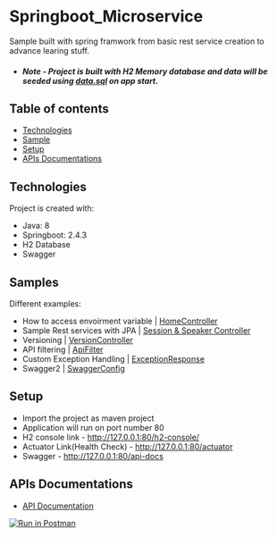 # Springboot_Microservice
Sample built with spring framwork from basic rest service creation to advance learing stuff.

* ##### Note - Project is built with H2 Memory database and data will be seeded using [data.sql](https://github.com/kansujiya/SpringbootMicroServices/blob/main/SpringbootMicroservice/src/main/resources/data.sql)  on app start.

## Table of contents
* [Technologies](#technologies)
* [Sample](#samples)
* [Setup](#setup)
* [APIs Documentations](#apis)


## Technologies

Project is created with:
* Java: 8
* Springboot: 2.4.3
* H2 Database
* Swagger

## Samples

Different examples:
* How to access envoirment variable | [HomeController](https://github.com/kansujiya/SpringbootMicroServices/blob/main/SpringbootMicroservice/src/main/java/com/spring/microservice/Controllers/HomeController.java) 
* Sample Rest services with JPA | [Session & Speaker Controller](https://github.com/kansujiya/SpringbootMicroServices/blob/main/SpringbootMicroservice/src/main/java/com/spring/microservice/Controllers/SessionController.java)
* Versioning | [VersionController](https://github.com/kansujiya/SpringbootMicroServices/blob/main/SpringbootMicroservice/src/main/java/com/spring/microservice/Versioning/VersionController.java)
* API filtering |  [ApiFilter](https://github.com/kansujiya/SpringbootMicroServices/blob/main/SpringbootMicroservice/src/main/java/com/spring/microservice/filter/ApiFilter.java)
* Custom Exception Handling | [ExceptionResponse](https://github.com/kansujiya/SpringbootMicroServices/blob/main/SpringbootMicroservice/src/main/java/com/spring/microservice/exceptions/ExceptionResponse.java)
* Swagger2 | [SwaggerConfig](https://github.com/kansujiya/SpringbootMicroServices/blob/main/SpringbootMicroservice/src/main/java/com/spring/microservice/Swagger/SwaggerConfig.java)

## Setup
* Import the project as maven project
* Application will run on port number 80
* H2 console link - http://127.0.0.1:80/h2-console/
* Actuator Link(Health Check) - http://127.0.0.1:80/actuator
* Swagger - http://127.0.0.1:80/api-docs

## APIs Documentations

* [API Documentation](https://www.getpostman.com/collections/5d0d8f5cfd0e70f85bab)

[![Run in Postman](https://run.pstmn.io/button.svg)](https://app.getpostman.com/run-collection/5d0d8f5cfd0e70f85bab)
